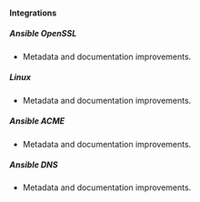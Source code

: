 
#### Integrations

##### Ansible OpenSSL

- Metadata and documentation improvements.

##### Linux

- Metadata and documentation improvements.

##### Ansible ACME

- Metadata and documentation improvements.

##### Ansible DNS

- Metadata and documentation improvements.
